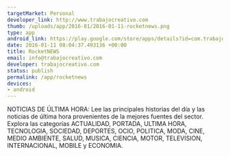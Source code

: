 ```yaml
--- 
targetMarket: Personal
developer_link: http://www.trabajocreativo.com
thumb: /uploads/app/2016-01/2016-01-11-rocketnews.png
type: app
android_link: https://play.google.com/store/apps/details?id=com.trabajocreativo.RocketNEWS
date: 2016-01-11 08:04:37.493136 +00:00
title: RocketNEWS
email: info@trabajocreativo.com
developer: trabajocreativo.com
status: publish
permalink: /app/rocketnews
devices: 
- android
---
```


NOTICIAS DE ÚLTIMA HORA:
Lee las principales historias del día y las noticias de última hora provenientes de la mejores fuentes del sector. Explora las categorías ACTUALIDAD, PORTADA, ULTIMA HORA, TECNOLOGIA, SOCIEDAD, DEPORTES, OCIO, POLITICA, MODA, CINE, MEDIO AMBIENTE, SALUD, MUSICA, CIENCIA, MOTOR, TELEVISION, INTERNACIONAL, MOBILE y ECONOMIA.
